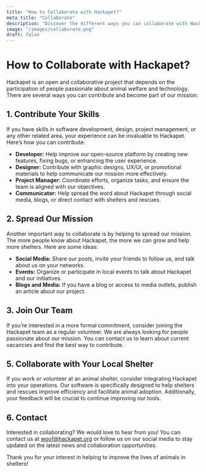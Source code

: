 ```yaml
---
title: "How to Collaborate with Hackapet?"
meta_title: "Collaborate"
description: "Discover the different ways you can collaborate with Hackapet."
image: "/images/collaborate.png"
draft: false
---
```


# How to Collaborate with Hackapet?

Hackapet is an open and collaborative project that depends on the participation of people passionate about animal welfare and technology. There are several ways you can contribute and become part of our mission:

## 1. Contribute Your Skills

If you have skills in software development, design, project management, or any other related area, your experience can be invaluable to Hackapet. Here’s how you can contribute:

- **Developer:** Help improve our open-source platform by creating new features, fixing bugs, or enhancing the user experience.
- **Designer:** Contribute with graphic designs, UX/UI, or promotional materials to help communicate our mission more effectively.
- **Project Manager:** Coordinate efforts, organize tasks, and ensure the team is aligned with our objectives.
- **Communicator:** Help spread the word about Hackapet through social media, blogs, or direct contact with shelters and rescues.

## 2. Spread Our Mission

Another important way to collaborate is by helping to spread our mission. The more people know about Hackapet, the more we can grow and help more shelters. Here are some ideas:

- **Social Media:** Share our posts, invite your friends to follow us, and talk about us on your networks.
- **Events:** Organize or participate in local events to talk about Hackapet and our initiatives.
- **Blogs and Media:** If you have a blog or access to media outlets, publish an article about our project.

## 3. Join Our Team

If you’re interested in a more formal commitment, consider joining the Hackapet team as a regular volunteer. We are always looking for people passionate about our mission. You can contact us to learn about current vacancies and find the best way to contribute.

## 5. Collaborate with Your Local Shelter

If you work or volunteer at an animal shelter, consider integrating Hackapet into your operations. Our software is specifically designed to help shelters and rescues improve efficiency and facilitate animal adoption. Additionally, your feedback will be crucial to continue improving our tools.

## 6. Contact

Interested in collaborating? We would love to hear from you! You can contact us at [woof@hackapet.org](mailto:woof@hackapet.org) or follow us on our social media to stay updated on the latest news and collaboration opportunities.

Thank you for your interest in helping to improve the lives of animals in shelters!
